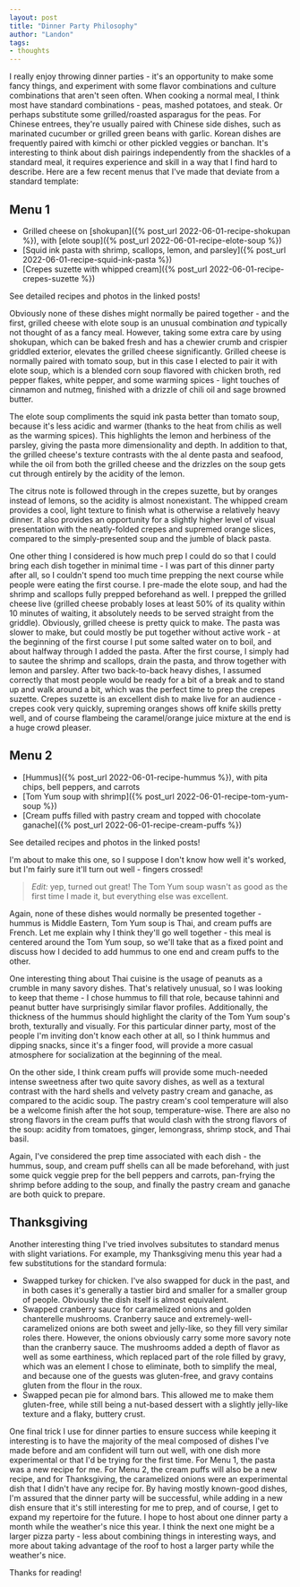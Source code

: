 ```yaml
---
layout: post
title: "Dinner Party Philosophy"
author: "Landon"
tags:
- thoughts
---
```


I really enjoy throwing dinner parties - it's an opportunity to make some fancy things, and experiment with some flavor combinations and culture combinations that aren't seen often. When cooking a normal meal, I think most have standard combinations - peas, mashed potatoes, and steak. Or perhaps substitute some grilled/roasted asparagus for the peas. For Chinese entrees, they're usually paired with Chinese side dishes, such as marinated cucumber or grilled green beans with garlic. Korean dishes are frequently paired with kimchi or other pickled veggies or banchan. It's interesting to think about dish pairings independently from the shackles of a standard meal, it requires experience and skill in a way that I find hard to describe. Here are a few recent menus that I've made that deviate from a standard template:

## Menu 1
- Grilled cheese on [shokupan]({% post_url 2022-06-01-recipe-shokupan %}), with [elote soup]({% post_url 2022-06-01-recipe-elote-soup %})
- [Squid ink pasta with shrimp, scallops, lemon, and parsley]({% post_url 2022-06-01-recipe-squid-ink-pasta %})
- [Crepes suzette with whipped cream]({% post_url 2022-06-01-recipe-crepes-suzette %})

See detailed recipes and photos in the linked posts!

Obviously none of these dishes might normally be paired together - and the first, grilled cheese with elote soup is an unusual combination *and* typically not thought of as a fancy meal. However, taking some extra care by using shokupan, which can be baked fresh and has a chewier crumb and crispier griddled exterior, elevates the grilled cheese significantly. Grilled cheese is normally paired with tomato soup, but in this case I elected to pair it with elote soup, which is a blended corn soup flavored with chicken broth, red pepper flakes, white pepper, and some warming spices - light touches of cinnamon and nutmeg, finished with a drizzle of chili oil and sage browned butter.

The elote soup compliments the squid ink pasta better than tomato soup, because it's less acidic and warmer (thanks to the heat from chilis as well as the warming spices). This highlights the lemon and herbiness of the parsley, giving the pasta more dimensionality and depth. In addition to that, the grilled cheese's texture contrasts with the al dente pasta and seafood, while the oil from both the grilled cheese and the drizzles on the soup gets cut through entirely by the acidity of the lemon.

The citrus note is followed through in the crepes suzette, but by oranges instead of lemons, so the acidity is almost nonexistant. The whipped cream provides a cool, light texture to finish what is otherwise a relatively heavy dinner. It also provides an opportunity for a slightly higher level of visual presentation with the neatly-folded crepes and supremed orange slices, compared to the simply-presented soup and the jumble of black pasta.

One other thing I considered is how much prep I could do so that I could bring each dish together in minimal time - I was part of this dinner party after all, so I couldn't spend too much time prepping the next course while people were eating the first course. I pre-made the elote soup, and had the shrimp and scallops fully prepped beforehand as well. I prepped the grilled cheese live (grilled cheese probably loses at least 50% of its quality within 10 minutes of waiting, it absolutely needs to be served straight from the griddle). Obviously, grilled cheese is pretty quick to make. The pasta was slower to make, but could mostly be put together without active work - at the beginning of the first course I put some salted water on to boil, and about halfway through I added the pasta. After the first course, I simply had to sautee the shrimp and scallops, drain the pasta, and throw together with lemon and parsley. After two back-to-back heavy dishes, I assumed correctly that most people would be ready for a bit of a break and to stand up and walk around a bit, which was the perfect time to prep the crepes suzette. Crepes suzette is an excellent dish to make live for an audience - crepes cook very quickly, supreming oranges shows off knife skills pretty well, and of course flambeing the caramel/orange juice mixture at the end is a huge crowd pleaser.

## Menu 2
- [Hummus]({% post_url 2022-06-01-recipe-hummus %}), with pita chips, bell peppers, and carrots
- [Tom Yum soup with shrimp]({% post_url 2022-06-01-recipe-tom-yum-soup %})
- [Cream puffs filled with pastry cream and topped with chocolate ganache]({% post_url 2022-06-01-recipe-cream-puffs %})

See detailed recipes and photos in the linked posts!

I'm about to make this one, so I suppose I don't know how well it's worked, but I'm fairly sure it'll turn out well - fingers crossed!

> _Edit:_ yep, turned out great! The Tom Yum soup wasn't as good as the first time I made it, but everything else was excellent.

Again, none of these dishes would normally be presented together - hummus is Middle Eastern, Tom Yum soup is Thai, and cream puffs are French. Let me explain why I think they'll go well together - this meal is centered around the Tom Yum soup, so we'll take that as a fixed point and discuss how I decided to add hummus to one end and cream puffs to the other.

One interesting thing about Thai cuisine is the usage of peanuts as a crumble in many savory dishes. That's relatively unusual, so I was looking to keep that theme - I chose hummus to fill that role, because tahinni and peanut butter have surprisingly similar flavor profiles. Additionally, the thickness of the hummus should highlight the clarity of the Tom Yum soup's broth, texturally and visually. For this particular dinner party, most of the people I'm inviting don't know each other at all, so I think hummus and dipping snacks, since it's a finger food, will provide a more casual atmosphere for socialization at the beginning of the meal.

On the other side, I think cream puffs will provide some much-needed intense sweetness after two quite savory dishes, as well as a textural contrast with the hard shells and velvety pastry cream and ganache, as compared to the acidic soup. The pastry cream's cool temperature will also be a welcome finish after the hot soup, temperature-wise. There are also no strong flavors in the cream puffs that would clash with the strong flavors of the soup: acidity from tomatoes, ginger, lemongrass, shrimp stock, and Thai basil.

Again, I've considered the prep time associated with each dish - the hummus, soup, and cream puff shells can all be made beforehand, with just some quick veggie prep for the bell peppers and carrots, pan-frying the shrimp before adding to the soup, and finally the pastry cream and ganache are both quick to prepare.

## Thanksgiving
Another interesting thing I've tried involves subsitutes to standard menus with slight variations. For example, my Thanksgiving menu this year had a few substitutions for the standard formula:

- Swapped turkey for chicken. I've also swapped for duck in the past, and in both cases it's generally a tastier bird and smaller for a smaller group of people. Obviously the dish itself is almost equivalent.
- Swapped cranberry sauce for caramelized onions and golden chanterelle mushrooms. Cranberry sauce and extremely-well-caramelized onions are both sweet and jelly-like, so they fill very similar roles there. However, the onions obviously carry some more savory note than the cranberry sauce. The mushrooms added a depth of flavor as well as some earthiness, which replaced part of the role filled by gravy, which was an element I chose to eliminate, both to simplify the meal, and because one of the guests was gluten-free, and gravy contains gluten from the flour in the roux.
- Swapped pecan pie for almond bars. This allowed me to make them gluten-free, while still being a nut-based dessert with a slightly jelly-like texture and a flaky, buttery crust.

One final trick I use for dinner parties to ensure success while keeping it interesting is to have the majority of the meal composed of dishes I've made before and am confident will turn out well, with one dish more experimental or that I'd be trying for the first time. For Menu 1, the pasta was a new recipe for me. For Menu 2, the cream puffs will also be a new recipe, and for Thanksgiving, the caramelized onions were an experimental dish that I didn't have any recipe for. By having mostly known-good dishes, I'm assured that the dinner party will be successful, while adding in a new dish ensure that it's still interesting for me to prep, and of course, I get to expand my repertoire for the future. I hope to host about one dinner party a month while the weather's nice this year. I think the next one might be a larger pizza party - less about combining things in interesting ways, and more about taking advantage of the roof to host a larger party while the weather's nice.

Thanks for reading!